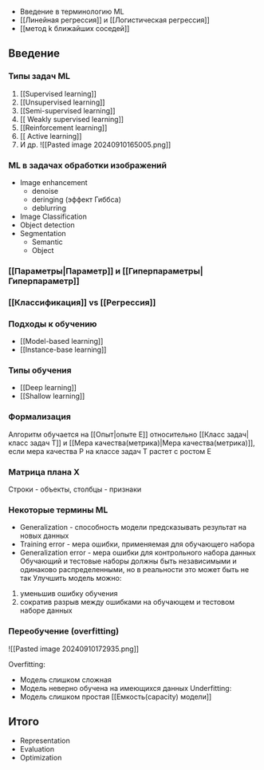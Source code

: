 - Введение в терминологию ML
- [[Линейная регрессия]] и [[Логистическая регрессия]]
- [[метод k ближайших соседей]]
## Введение
### Типы задач ML
1. [[Supervised learning]]
2. [[Unsupervised learning]]
3. [[Semi-supervised learning]]
4. [[ Weakly supervised learning]]
5. [[Reinforcement learning]]
6. [[ Active learning]]
7. И др.
![[Pasted image 20240910165005.png]]
### ML в задачах обработки изображений
- Image enhancement
	- denoise
	- deringing (эффект Гиббса)
	- deblurring
- Image Classification
- Object detection
- Segmentation
	- Semantic
	- Object
### [[Параметры|Параметр]] и [[Гиперпараметры|Гиперпараметр]]
### [[Классификация]] vs [[Регрессия]] 
### Подходы к обучению
- [[Model-based learning]]
- [[Instance-base learning]]
### Типы обучения
- [[Deep learning]]
- [[Shallow learning]]
### Формализация
Алгоритм обучается на [[Опыт|опыте E]] относительно [[Класс задач|класс задач T]] и [[Мера качества(метрика)|Мера качества(метрика)]], если мера качества P на  классе задач T растет с ростом E

### Матрица плана **X**
Строки - объекты, столбцы - признаки

### Некоторые термины ML
- Generalization - способность модели предсказывать результат на новых данных
- Training error - мера ошибки, применяемая для обучающего набора
- Generalization error - мера ошибки для контрольного набора данных
Обучающий и тестовые наборы должны быть независимыми и одинаково распределенными, но в реальности это может быть не так
Улучшить модель можно:
1. уменьшив ошибку обучения
2. сократив разрыв между ошибками на обучающем и тестовом наборе данных
### Переобучение (overfitting)
![[Pasted image 20240910172935.png]]

Overfitting:
- Модель слишком сложная
- Модель неверно обучена на имеющихся данных
Underfitting:
- Модель слишком простая
[[Емкость(capacity) модели]]

## Итого
- Representation
- Evaluation
- Optimization



